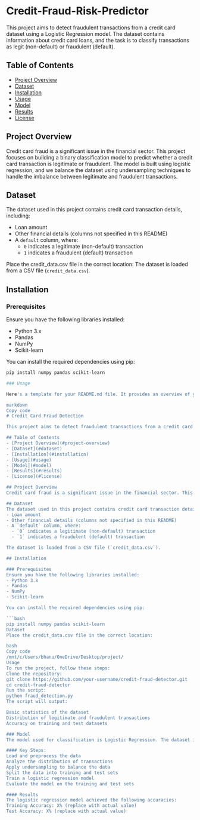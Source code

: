 # Credit-Fraud-Risk-Predictor

This project aims to detect fraudulent transactions from a credit card dataset using a Logistic Regression model. The dataset contains information about credit card loans, and the task is to classify transactions as legit (non-default) or fraudulent (default).

## Table of Contents
- [Project Overview](#project-overview)
- [Dataset](#dataset)
- [Installation](#installation)
- [Usage](#usage)
- [Model](#model)
- [Results](#results)
- [License](#license)

## Project Overview
Credit card fraud is a significant issue in the financial sector. This project focuses on building a binary classification model to predict whether a credit card transaction is legitimate or fraudulent. The model is built using logistic regression, and we balance the dataset using undersampling techniques to handle the imbalance between legitimate and fraudulent transactions.

## Dataset
The dataset used in this project contains credit card transaction details, including:
- Loan amount
- Other financial details (columns not specified in this README)
- A `default` column, where:
  - `0` indicates a legitimate (non-default) transaction
  - `1` indicates a fraudulent (default) transaction

Place the credit_data.csv file in the correct location:
The dataset is loaded from a CSV file (`credit_data.csv`).

## Installation

### Prerequisites
Ensure you have the following libraries installed:
- Python 3.x
- Pandas
- NumPy
- Scikit-learn

You can install the required dependencies using pip:

```bash
pip install numpy pandas scikit-learn

### Usage

Here's a template for your README.md file. It provides an overview of your credit card fraud detection project using logistic regression.

markdown
Copy code
# Credit Card Fraud Detection

This project aims to detect fraudulent transactions from a credit card dataset using a Logistic Regression model. The dataset contains information about credit card loans, and the task is to classify transactions as legit (non-default) or fraudulent (default).

## Table of Contents
- [Project Overview](#project-overview)
- [Dataset](#dataset)
- [Installation](#installation)
- [Usage](#usage)
- [Model](#model)
- [Results](#results)
- [License](#license)

## Project Overview 
Credit card fraud is a significant issue in the financial sector. This project focuses on building a binary classification model to predict whether a credit card transaction is legitimate or fraudulent. The model is built using logistic regression, and we balance the dataset using undersampling techniques to handle the imbalance between legitimate and fraudulent transactions.

## Dataset
The dataset used in this project contains credit card transaction details, including:
- Loan amount
- Other financial details (columns not specified in this README)
- A `default` column, where:
  - `0` indicates a legitimate (non-default) transaction
  - `1` indicates a fraudulent (default) transaction

The dataset is loaded from a CSV file (`credit_data.csv`).

## Installation

### Prerequisites
Ensure you have the following libraries installed:
- Python 3.x
- Pandas
- NumPy
- Scikit-learn

You can install the required dependencies using pip:

```bash
pip install numpy pandas scikit-learn
Dataset
Place the credit_data.csv file in the correct location:

bash
Copy code
/mnt/c/Users/bhanu/OneDrive/Desktop/project/
Usage
To run the project, follow these steps:
Clone the repository:
git clone https://github.com/your-username/credit-fraud-detector.git
cd credit-fraud-detector
Run the script:
python fraud_detection.py
The script will output:

Basic statistics of the dataset
Distribution of legitimate and fraudulent transactions
Accuracy on training and test datasets

### Model
The model used for classification is Logistic Regression. The dataset is split into training and testing sets, and the model is trained on the training set. Undersampling is applied to balance the dataset by matching the number of legitimate transactions to the number of fraudulent ones.

#### Key Steps:
Load and preprocess the data
Analyze the distribution of transactions
Apply undersampling to balance the data
Split the data into training and test sets
Train a logistic regression model
Evaluate the model on the training and test sets

#### Results
The logistic regression model achieved the following accuracies:
Training Accuracy: X% (replace with actual value)
Test Accuracy: X% (replace with actual value)


